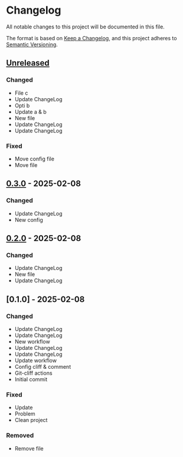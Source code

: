 # Changelog

All notable changes to this project will be documented in this file.

The format is based on [Keep a Changelog](https://keepachangelog.com/en/1.0.0/),
and this project adheres to [Semantic Versioning](https://semver.org/spec/v2.0.0.html).

## [Unreleased]

### Changed

- File  c
- Update ChangeLog
- Opti b
- Update a & b
- New file
- Update ChangeLog
- Update ChangeLog

### Fixed

- Move config file
- Move file

## [0.3.0] - 2025-02-08

### Changed

- Update ChangeLog
- New config

## [0.2.0] - 2025-02-08

### Changed

- Update ChangeLog
- New file
- Update ChangeLog

## [0.1.0] - 2025-02-08

### Changed

- Update ChangeLog
- Update ChangeLog
- New workflow
- Update ChangeLog
- Update ChangeLog
- Update workflow
- Config cliff & comment
- Git-cliff actions
- Initial commit

### Fixed

- Update
- Problem
- Clean project

### Removed

- Remove file

[unreleased]: https://github.com/clement-jny/changelog-test-2/compare/v0.3.0..HEAD
[0.3.0]: https://github.com/clement-jny/changelog-test-2/compare/v0.2.0..v0.3.0
[0.2.0]: https://github.com/clement-jny/changelog-test-2/compare/v0.1.0..v0.2.0

<!-- generated by git-cliff -->
